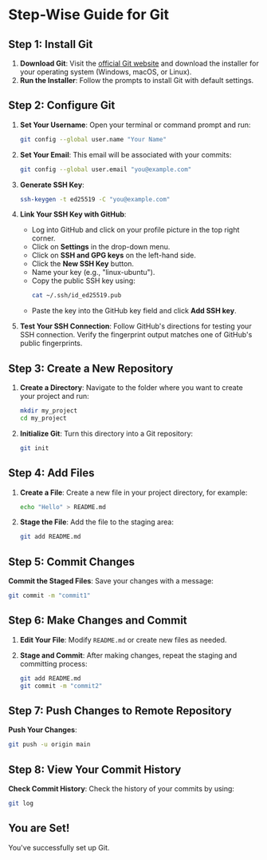 # Step-Wise Guide for Git

## Step 1: Install Git

1. **Download Git**: Visit the [official Git website](https://git-scm.com/) and download the installer for your operating system (Windows, macOS, or Linux).
2. **Run the Installer**: Follow the prompts to install Git with default settings.

## Step 2: Configure Git

1. **Set Your Username**: Open your terminal or command prompt and run:
   ```bash
   git config --global user.name "Your Name"
   ```

2. **Set Your Email**: This email will be associated with your commits:
   ```bash
   git config --global user.email "you@example.com"
   ```

3. **Generate SSH Key**:
   ```bash
   ssh-keygen -t ed25519 -C "you@example.com"
   ```

4. **Link Your SSH Key with GitHub**:
   - Log into GitHub and click on your profile picture in the top right corner.
   - Click on **Settings** in the drop-down menu.
   - Click on **SSH and GPG keys** on the left-hand side.
   - Click the **New SSH Key** button.
   - Name your key (e.g., "linux-ubuntu").
   - Copy the public SSH key using:
     ```bash
     cat ~/.ssh/id_ed25519.pub
     ```
   - Paste the key into the GitHub key field and click **Add SSH key**.

5. **Test Your SSH Connection**: Follow GitHub's directions for testing your SSH connection. Verify the fingerprint output matches one of GitHub's public fingerprints.

## Step 3: Create a New Repository

1. **Create a Directory**: Navigate to the folder where you want to create your project and run:
   ```bash
   mkdir my_project
   cd my_project
   ```

2. **Initialize Git**: Turn this directory into a Git repository:
   ```bash
   git init
   ```

## Step 4: Add Files

1. **Create a File**: Create a new file in your project directory, for example:
   ```bash
   echo "Hello" > README.md
   ```

2. **Stage the File**: Add the file to the staging area:
   ```bash
   git add README.md
   ```

## Step 5: Commit Changes

**Commit the Staged Files**: Save your changes with a message:
   ```bash
   git commit -m "commit1"
   ```

## Step 6: Make Changes and Commit

1. **Edit Your File**: Modify `README.md` or create new files as needed.

2. **Stage and Commit**: After making changes, repeat the staging and committing process:
   ```bash
   git add README.md
   git commit -m "commit2"
   ```

## Step 7: Push Changes to Remote Repository

**Push Your Changes**:
   ```bash
   git push -u origin main
   ```

## Step 8: View Your Commit History

**Check Commit History**: Check the history of your commits by using:
   ```bash
   git log
   ```

## You are Set!

You've successfully set up Git.

